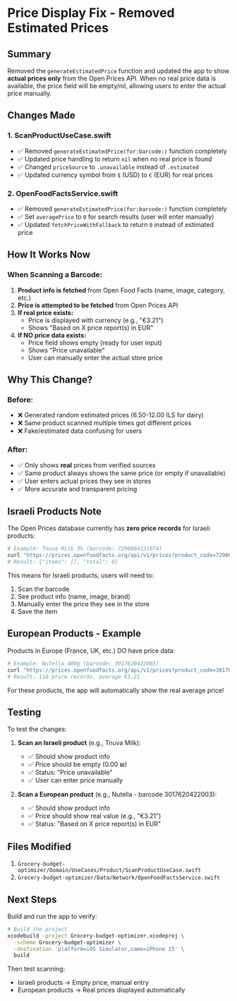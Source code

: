# Price Display Fix - Removed Estimated Prices

## Summary
Removed the `generateEstimatedPrice` function and updated the app to show **actual prices only** from the Open Prices API. When no real price data is available, the price field will be empty/nil, allowing users to enter the actual price manually.

## Changes Made

### 1. ScanProductUseCase.swift
- ✅ Removed `generateEstimatedPrice(for:barcode:)` function completely
- ✅ Updated price handling to return `nil` when no real price is found
- ✅ Changed `priceSource` to `.unavailable` instead of `.estimated`
- ✅ Updated currency symbol from `$` (USD) to `€` (EUR) for real prices

### 2. OpenFoodFactsService.swift
- ✅ Removed `generateEstimatedPrice(for:barcode:)` function completely
- ✅ Set `averagePrice` to `0` for search results (user will enter manually)
- ✅ Updated `fetchPriceWithFallback` to return `0` instead of estimated price

## How It Works Now

### When Scanning a Barcode:
1. **Product info is fetched** from Open Food Facts (name, image, category, etc.)
2. **Price is attempted to be fetched** from Open Prices API
3. **If real price exists:**
   - Price is displayed with currency (e.g., "€3.21")
   - Shows "Based on X price report(s) in EUR"
4. **If NO price data exists:**
   - Price field shows empty (ready for user input)
   - Shows "Price unavailable"
   - User can manually enter the actual store price

## Why This Change?

### Before:
- ❌ Generated random estimated prices (6.50-12.00 ILS for dairy)
- ❌ Same product scanned multiple times got different prices
- ❌ Fake/estimated data confusing for users

### After:
- ✅ Only shows **real** prices from verified sources
- ✅ Same product always shows the same price (or empty if unavailable)
- ✅ User enters actual prices they see in stores
- ✅ More accurate and transparent pricing

## Israeli Products Note

The Open Prices database currently has **zero price records** for Israeli products:

```bash
# Example: Tnuva Milk 3% (barcode: 7290004131074)
curl "https://prices.openfoodfacts.org/api/v1/prices?product_code=7290004131074"
# Result: {"items": [], "total": 0}
```

This means for Israeli products, users will need to:
1. Scan the barcode
2. See product info (name, image, brand)
3. Manually enter the price they see in the store
4. Save the item

## European Products - Example

Products in Europe (France, UK, etc.) DO have price data:

```bash
# Example: Nutella 400g (barcode: 3017620422003)
curl "https://prices.openfoodfacts.org/api/v1/prices?product_code=3017620422003"
# Result: 118 price records, average €3.21
```

For these products, the app will automatically show the real average price!

## Testing

To test the changes:

1. **Scan an Israeli product** (e.g., Tnuva Milk):
   - ✅ Should show product info
   - ✅ Price should be empty (0.00 ₪)
   - ✅ Status: "Price unavailable"
   - ✅ User can enter price manually

2. **Scan a European product** (e.g., Nutella - barcode 3017620422003):
   - ✅ Should show product info
   - ✅ Price should show real value (e.g., "€3.21")
   - ✅ Status: "Based on X price report(s) in EUR"

## Files Modified

1. `Grocery-budget-optimizer/Domain/UseCases/Product/ScanProductUseCase.swift`
2. `Grocery-budget-optimizer/Data/Network/OpenFoodFactsService.swift`

## Next Steps

Build and run the app to verify:
```bash
# Build the project
xcodebuild -project Grocery-budget-optimizer.xcodeproj \
  -scheme Grocery-budget-optimizer \
  -destination 'platform=iOS Simulator,name=iPhone 15' \
  build
```

Then test scanning:
- Israeli products → Empty price, manual entry
- European products → Real prices displayed automatically
